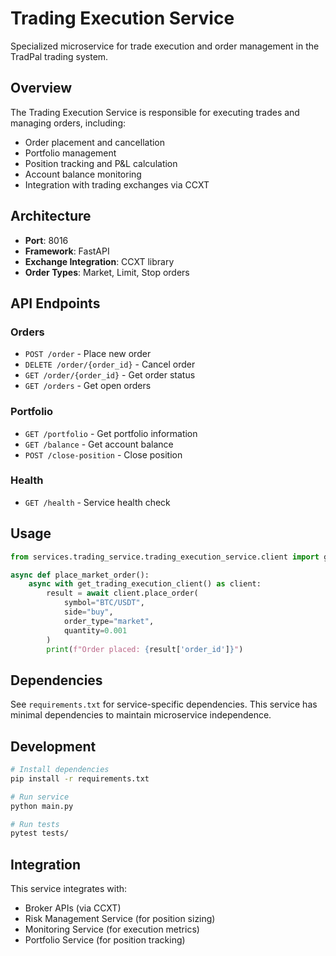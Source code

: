 # Trading Execution Service

Specialized microservice for trade execution and order management in the TradPal trading system.

## Overview

The Trading Execution Service is responsible for executing trades and managing orders, including:

- Order placement and cancellation
- Portfolio management
- Position tracking and P&L calculation
- Account balance monitoring
- Integration with trading exchanges via CCXT

## Architecture

- **Port**: 8016
- **Framework**: FastAPI
- **Exchange Integration**: CCXT library
- **Order Types**: Market, Limit, Stop orders

## API Endpoints

### Orders
- `POST /order` - Place new order
- `DELETE /order/{order_id}` - Cancel order
- `GET /order/{order_id}` - Get order status
- `GET /orders` - Get open orders

### Portfolio
- `GET /portfolio` - Get portfolio information
- `GET /balance` - Get account balance
- `POST /close-position` - Close position

### Health
- `GET /health` - Service health check

## Usage

```python
from services.trading_service.trading_execution_service.client import get_trading_execution_client

async def place_market_order():
    async with get_trading_execution_client() as client:
        result = await client.place_order(
            symbol="BTC/USDT",
            side="buy",
            order_type="market",
            quantity=0.001
        )
        print(f"Order placed: {result['order_id']}")
```

## Dependencies

See `requirements.txt` for service-specific dependencies. This service has minimal dependencies to maintain microservice independence.

## Development

```bash
# Install dependencies
pip install -r requirements.txt

# Run service
python main.py

# Run tests
pytest tests/
```

## Integration

This service integrates with:
- Broker APIs (via CCXT)
- Risk Management Service (for position sizing)
- Monitoring Service (for execution metrics)
- Portfolio Service (for position tracking)
